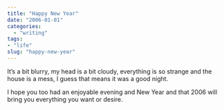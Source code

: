 ```yaml
---
title: "Happy New Year"
date: "2006-01-01"
categories: 
  - "writing"
tags:
- "life"
slug: "happy-new-year"
---
```


It’s a bit blurry, my head is a bit cloudy, everything is so strange and the house is a mess, I guess that means it was a good night.

I hope you too had an enjoyable evening and New Year and that 2006 will bring you everything you want or desire.
